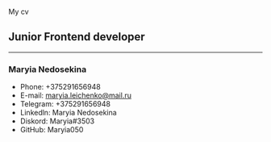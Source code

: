  My cv
## Junior Frontend developer
 ***

### Maryia Nedosekina
* Phone: +375291656948
* E-mail: maryia.leichenko@mail.ru
* Telegram: +375291656948
* Linkedln: Maryia Nedosekina
* Diskord: Maryia#3503
* GitHub: Maryia050

